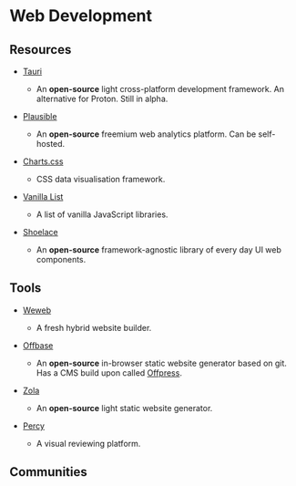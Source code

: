 # Web Development

## Resources

* [Tauri](https://tauri.studio)
  
  * An **open-source** light cross-platform development framework. An alternative for Proton. Still in alpha.

* [Plausible](https://plausible.io)
  
  * An **open-source** freemium web analytics platform. Can be self-hosted.

* [Charts.css](https://chartscss.org)
  
  * CSS data visualisation framework.

* [Vanilla List](https://vanillalist.top)
  
  * A list of vanilla JavaScript libraries.

* [Shoelace](https://shoelace.style)
  
  * An **open-source** framework-agnostic library of every day UI web components.

## Tools

* [Weweb](https://www.weweb.io)
  
  * A fresh hybrid website builder.

* [Offbase](https://offbase.org)
  
  * An **open-source** in-browser static website generator based on git. Has a CMS build upon called [Offpress](https://offpress.app).

* [Zola](https://www.getzola.org)
  
  * An **open-source** light static website generator.

* [Percy](https://percy.io)
  
  * A visual reviewing platform.

## Communities
